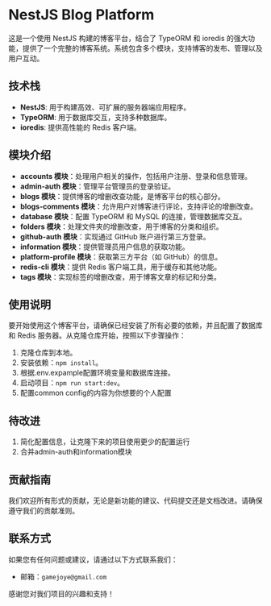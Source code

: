 # NestJS Blog Platform

这是一个使用 NestJS 构建的博客平台，结合了 TypeORM 和 ioredis 的强大功能，提供了一个完整的博客系统。系统包含多个模块，支持博客的发布、管理以及用户互动。

## 技术栈

- **NestJS**: 用于构建高效、可扩展的服务器端应用程序。
- **TypeORM**: 用于数据库交互，支持多种数据库。
- **ioredis**: 提供高性能的 Redis 客户端。

## 模块介绍

- **accounts 模块**：处理用户相关的操作，包括用户注册、登录和信息管理。
- **admin-auth 模块**：管理平台管理员的登录验证。
- **blogs 模块**：提供博客的增删改查功能，是博客平台的核心部分。
- **blogs-comments 模块**：允许用户对博客进行评论，支持评论的增删改查。
- **database 模块**：配置 TypeORM 和 MySQL 的连接，管理数据库交互。
- **folders 模块**：处理文件夹的增删改查，用于博客的分类和组织。
- **github-auth 模块**：实现通过 GitHub 账户进行第三方登录。
- **information 模块**：提供管理员用户信息的获取功能。
- **platform-profile 模块**：获取第三方平台（如 GitHub）的信息。
- **redis-cli 模块**：提供 Redis 客户端工具，用于缓存和其他功能。
- **tags 模块**：实现标签的增删改查，用于博客文章的标记和分类。

## 使用说明

要开始使用这个博客平台，请确保已经安装了所有必要的依赖，并且配置了数据库和 Redis 服务器。从克隆仓库开始，按照以下步骤操作：

1. 克隆仓库到本地。
2. 安装依赖：`npm install`。
3. 根据.env.expample配置环境变量和数据库连接。
4. 启动项目：`npm run start:dev`。
5. 配置common config的内容为你想要的个人配置

## 待改进

1. 简化配置信息，让克隆下来的项目使用更少的配置运行
2. 合并admin-auth和information模块

## 贡献指南

我们欢迎所有形式的贡献，无论是新功能的建议、代码提交还是文档改进。请确保遵守我们的贡献准则。

## 联系方式

如果您有任何问题或建议，请通过以下方式联系我们：

- 邮箱：`gamejoye@gmail.com`

感谢您对我们项目的兴趣和支持！
